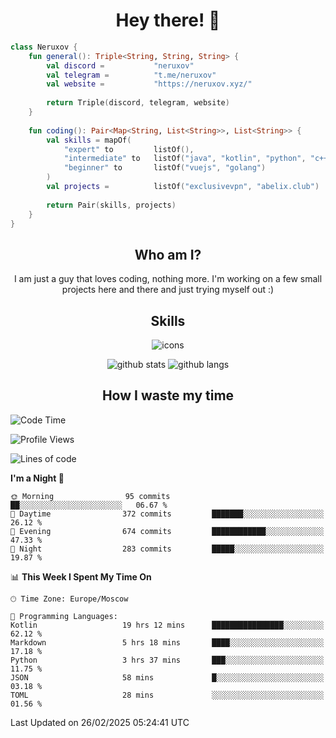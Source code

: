 <h1 align="center">Hey there! 👋</h1>

[//]:<div align="center">
[//]:    <img alt="discord" src="https://lanyard.cnrad.dev/api/399212729681838082?bg=291b3e">
[//]:</div>

```kotlin
class Neruxov {
    fun general(): Triple<String, String, String> {
        val discord =           "neruxov"
        val telegram =          "t.me/neruxov"
        val website =           "https://neruxov.xyz/"
        
        return Triple(discord, telegram, website)
    }
    
    fun coding(): Pair<Map<String, List<String>>, List<String>> {
        val skills = mapOf(
            "expert" to         listOf(),
            "intermediate" to   listOf("java", "kotlin", "python", "c++"),
            "beginner" to       listOf("vuejs", "golang")
        )
        val projects =          listOf("exclusivevpn", "abelix.club")
        
        return Pair(skills, projects)
    }
}
```

<h2 align="center">Who am I?</h2>

<p align="center">I am just a guy that loves coding, nothing more. I'm working on a few small projects here and there and just trying myself out :)

<h2 align="center">Skills</h2>

<div align="center">
    <img alt="icons" src="https://skillicons.dev/icons?i=kotlin,java,spring,py,golang,mongodb,postgres,git,vue,tailwind">
</div>

<div align="center">
    
![github stats](https://github-readme-stats.vercel.app/api?username=neruxov&theme=jolly&count_private=true&hide_border=true&line_height=20)
![github langs](https://github-readme-stats.vercel.app/api/top-langs/?username=neruxov&layout=compact&theme=jolly&count_private=true&hide_border=true)

</div>

<h2 align="center">How I waste my time</h2>

<!--START_SECTION:waka-->
![Code Time](http://img.shields.io/badge/Code%20Time-1%2C509%20hrs%2015%20mins-blue)

![Profile Views](http://img.shields.io/badge/Profile%20Views-3-blue)

![Lines of code](https://img.shields.io/badge/From%20Hello%20World%20I%27ve%20Written-1.8%20million%20lines%20of%20code-blue)

**I'm a Night 🦉** 

```text
🌞 Morning                95 commits          ██░░░░░░░░░░░░░░░░░░░░░░░   06.67 % 
🌆 Daytime                372 commits         ███████░░░░░░░░░░░░░░░░░░   26.12 % 
🌃 Evening                674 commits         ████████████░░░░░░░░░░░░░   47.33 % 
🌙 Night                  283 commits         █████░░░░░░░░░░░░░░░░░░░░   19.87 % 
```


📊 **This Week I Spent My Time On** 

```text
🕑︎ Time Zone: Europe/Moscow

💬 Programming Languages: 
Kotlin                   19 hrs 12 mins      ████████████████░░░░░░░░░   62.12 % 
Markdown                 5 hrs 18 mins       ████░░░░░░░░░░░░░░░░░░░░░   17.18 % 
Python                   3 hrs 37 mins       ███░░░░░░░░░░░░░░░░░░░░░░   11.75 % 
JSON                     58 mins             █░░░░░░░░░░░░░░░░░░░░░░░░   03.18 % 
TOML                     28 mins             ░░░░░░░░░░░░░░░░░░░░░░░░░   01.56 % 
```


 Last Updated on 26/02/2025 05:24:41 UTC
<!--END_SECTION:waka-->
